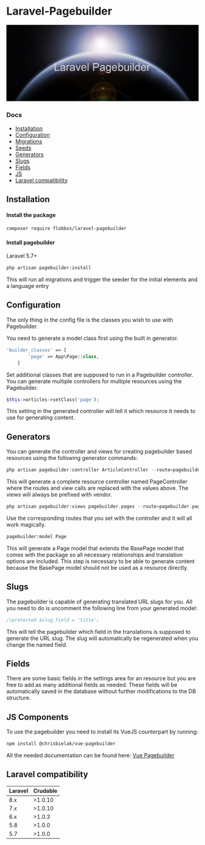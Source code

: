 # Laravel-Pagebuilder

![Laravel Pagebuilder](img/laravel-pagebuilder.png)

### Docs

-   [Installation](#installation)
-   [Configuration](#configuration)
-   [Migrations](#migrations)
-   [Seeds](#seeds)
-   [Generators](#generators)
-   [Slugs](#slugs)
-   [Fields](#fields)
-   [JS](#js-components)
-   [Laravel compatibility](#laravel-compatibility)

## Installation

#### Install the package

```bash
composer require flobbos/laravel-pagebuilder
```

#### Install pagebuilder

Laravel 5.7+

```bash
php artisan pagebuilder:install
```

This will run all migrations and trigger the seeder for the initial elements
and a language entry

## Configuration

The only thing in the config file is the classes you wish to use with Pagebuilder.

You need to generate a model class first using the built in generator.

```php
'builder_classes' => [
        'page' => App\Page::class,
    ]
```

Set additional classes that are supposed to run in a Pagebuilder controller. You can
generate multiple controllers for multiple resources using the Pagebuilder.

```php
$this->articles->setClass('page');
```

This setting in the generated controller will tell it which resource it needs to
use for generating content.

## Generators

You can generate the controller and views for creating pagebuilder based resources
using the following generator commands:

```php
php artisan pagebuilder:controller ArticleController --route=pagebuilder.pages --views=pagebuilder.pages
```

This will generate a complete resource controller named PageController where the routes
and view calls are replaced with the values above. The views will always be prefixed with
vendor.

```php
php artisan pagebuilder:views pagebuilder.pages --route=pagebuilder.pages
```

Use the corresponding routes that you set with the controller and it will all work magically.

```php
pagebuilder:model Page
```

This will generate a Page model that extends the BasePage model that comes with
the package so all necessary relationships and translation options are included.
This step is necessary to be able to generate content because the BasePage model
should not be used as a resource directly.

## Slugs

The pagebuilder is capable of generating translated URL slugs for you. All you
need to do is uncomment the following line from your generated model:

```php
//protected $slug_field = 'title';
```

This will tell the pagebuilder which field in the translations is supposed to
generate the URL slug. The slug will automatically be regenerated when you change
the named field.

## Fields

There are some basic fields in the settings area for an resource but you are free
to add as many additional fields as needed. These fields will be automatically
saved in the database without further modifications to the DB structure.

## JS Components

To use the pagebuilder you need to install its VueJS counterpart by running:

```bash
npm install @chrisbielak/vue-pagebuilder
```

All the needed documentation can be found here:
[Vue Pagebuilder](https://www.npmjs.com/package/@chrisbielak/vue-pagebuilder "Google's Homepage")

## Laravel compatibility

| Laravel | Crudable |
| :------ | :------- |
| 8.x     | >1.0.10  |
| 7.x     | >1.0.10  |
| 6.x     | >1.0.3   |
| 5.8     | >1.0.0   |
| 5.7     | >1.0.0   |
